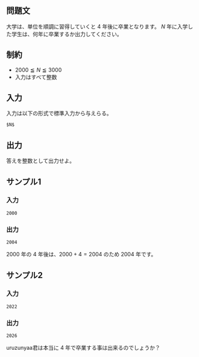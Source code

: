 ## 問題文
大学は、単位を順調に習得していくと $4$ 年後に卒業となります。
$N$ 年に入学した学生は、何年に卒業するか出力してください。

## 制約

- $2000 \leqq N \leqq 3000$
- 入力はすべて整数

## 入力
入力は以下の形式で標準入力から与えらる。  
```md
$N$

```
## 出力
答えを整数として出力せよ。

## サンプル1

### 入力
```
2000

```

### 出力
```
2004

```
$2000$ 年の $4$ 年後は、$2000 + 4 = 2004$ のため $2004$ 年です。

## サンプル2

### 入力
```
2022

```

### 出力
```
2026

```
uruzunyaa君は本当に $4$ 年で卒業する事は出来るのでしょうか？ 
